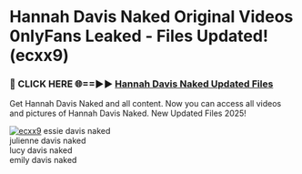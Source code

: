 # Hannah Davis Naked Original Videos 0nlyFans Leaked - Files Updated! (ecxx9)

<h3>🔴 CLICK HERE 🌐==►► <a href="https://tinyurl.com/yckcrads" rel="nofollow">Hannah Davis Naked Updated Files</a></h3>

Get Hannah Davis Naked and all content. Now you can access all videos and pictures of Hannah Davis Naked. New Updated Files 2025!

[![ecxx9](https://i.imgur.com/hpKpOFt.gif)](https://tinyurl.com/yckcrads)
essie davis naked<br>
julienne davis naked<br>
lucy davis naked<br>
emily davis naked